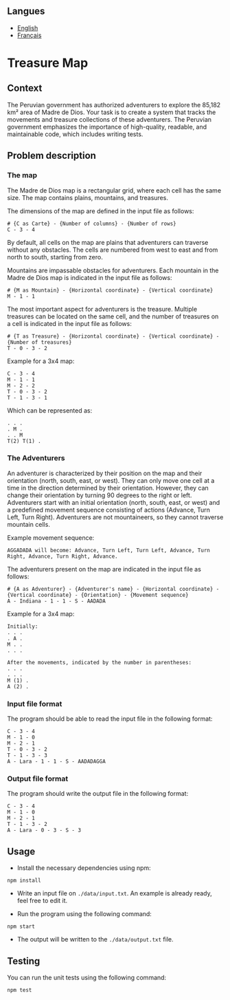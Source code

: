 <!-- Language : English -->

## Langues
- [English](README.md)
- [Français](README.fr.md)

# Treasure Map

## Context

The Peruvian government has authorized adventurers to explore the 85,182 km² area of Madre de Dios. Your task is to create a system that tracks the movements and treasure collections of these adventurers. The Peruvian government emphasizes the importance of high-quality, readable, and maintainable code, which includes writing tests.

## Problem description

### The map

The Madre de Dios map is a rectangular grid, where each cell has the same size. The map contains plains, mountains, and treasures.

The dimensions of the map are defined in the input file as follows:

```
# {C as Carte} - {Number of columns} - {Number of rows}
C - 3 - 4
```

By default, all cells on the map are plains that adventurers can traverse without any obstacles. The cells are numbered from west to east and from north to south, starting from zero.

Mountains are impassable obstacles for adventurers. Each mountain in the Madre de Dios map is indicated in the input file as follows:

```
# {M as Mountain} - {Horizontal coordinate} - {Vertical coordinate}
M - 1 - 1
```

The most important aspect for adventurers is the treasure. Multiple treasures can be located on the same cell, and the number of treasures on a cell is indicated in the input file as follows:

```
# {T as Treasure} - {Horizontal coordinate} - {Vertical coordinate} - {Number of treasures}
T - 0 - 3 - 2
```

Example for a 3x4 map:

```
C - 3 - 4
M - 1 - 1
M - 2 - 2
T - 0 - 3 - 2
T - 1 - 3 - 1
```

Which can be represented as:

```
. . .
. M .
. . M
T(2) T(1) .
```

### The Adventurers

An adventurer is characterized by their position on the map and their orientation (north, south, east, or west). They can only move one cell at a time in the direction determined by their orientation. However, they can change their orientation by turning 90 degrees to the right or left. Adventurers start with an initial orientation (north, south, east, or west) and a predefined movement sequence consisting of actions (Advance, Turn Left, Turn Right). Adventurers are not mountaineers, so they cannot traverse mountain cells.

Example movement sequence:
```
AGGADADA will become: Advance, Turn Left, Turn Left, Advance, Turn Right, Advance, Turn Right, Advance.
```

The adventurers present on the map are indicated in the input file as follows:

```
# {A as Adventurer} - {Adventurer's name} - {Horizontal coordinate} - {Vertical coordinate} - {Orientation} - {Movement sequence}
A - Indiana - 1 - 1 - S - AADADA
```

Example for a 3x4 map:

```
Initially:
. . .
. A .
M . .
. . .

After the movements, indicated by the number in parentheses:
. . .
. . .
M (1) .
A (2) .
```

### Input file format

The program should be able to read the input file in the following format:

```
C - 3 - 4
M - 1 - 0
M - 2 - 1
T - 0 - 3 - 2
T - 1 - 3 - 3
A - Lara - 1 - 1 - S - AADADAGGA
```

### Output file format

The program should write the output file in the following format:

```
C - 3 - 4
M - 1 - 0
M - 2 - 1
T - 1 - 3 - 2
A - Lara - 0 - 3 - S - 3
```

## Usage

- Install the necessary dependencies using npm:

```npm install```

- Write an input file on `./data/input.txt`. An example is already ready, feel free to edit it.

- Run the program using the following command:

```npm start```

- The output will be written to the `./data/output.txt` file.



## Testing

You can run the unit tests using the following command:

```npm test```